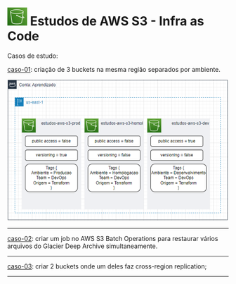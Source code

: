 # ![S3](../imagens/S3.png "Ícone do AWS S3") Estudos de AWS S3 - Infra as Code

Casos de estudo:

[caso-01](./caso-01/): criação de 3 buckets na mesma região separados por ambiente.

![caso 01](../imagens/iac-caso-01.png "arquitetura do caso-01")

---

[caso-02](): criar um job no AWS S3 Batch Operations para restaurar vários arquivos do Glacier Deep Archive simultaneamente.

---

[caso-03](): criar 2 buckets onde um deles faz cross-region replication;

---